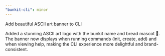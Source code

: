 ```yaml
---
"bunkit-cli": minor
---
```


Add beautiful ASCII art banner to CLI

Added a stunning ASCII art logo with the bunkit name and bread mascot 🍞.
The banner now displays when running commands (init, create, add) and when
viewing help, making the CLI experience more delightful and brand-consistent.

